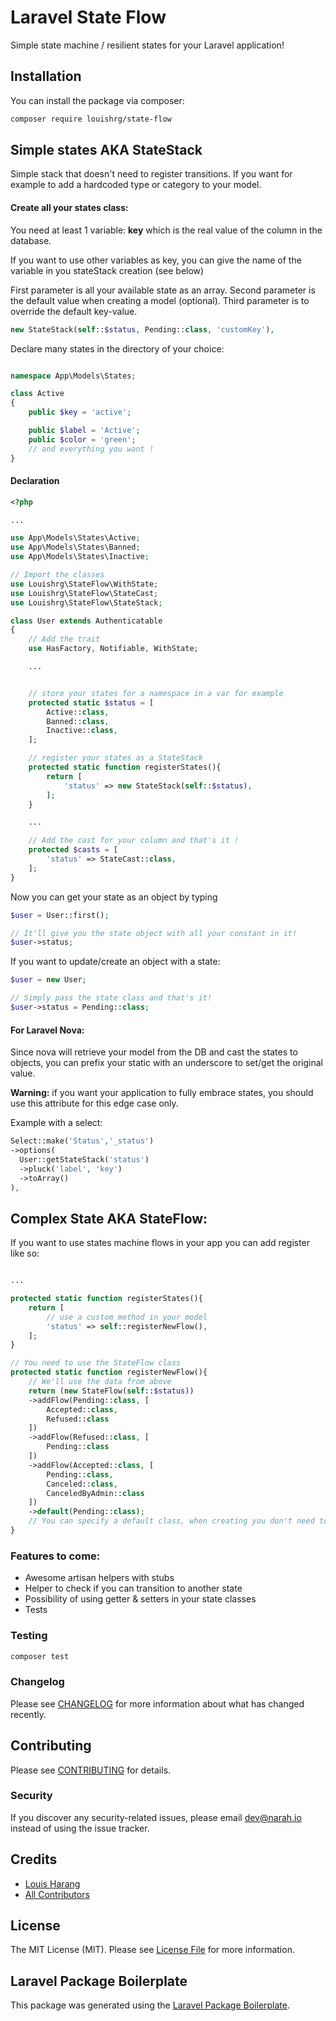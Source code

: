 # Laravel State Flow

Simple state machine / resilient states for your Laravel application!

## Installation

You can install the package via composer:

```bash
composer require louishrg/state-flow
```

## Simple states AKA StateStack

Simple stack that doesn't need to register transitions. If you want for example to add a hardcoded type or category to your model.

#### Create all your states class:

You need at least 1 variable: **key** which is the real value of the column in the database.

If you want to use other variables as key, you can give the name of the variable in you stateStack creation (see below)

First parameter is all your available state as an array.
Second parameter is the default value when creating a model (optional).
Third parameter is to override the default key-value.


```php
new StateStack(self::$status, Pending::class, 'customKey'),
```


Declare many states in the directory of your choice:
```php

namespace App\Models\States;

class Active
{
    public $key = 'active';

    public $label = 'Active';
    public $color = 'green';
    // and everything you want !
}

```

#### Declaration

``` php
<?php

...

use App\Models\States\Active;
use App\Models\States\Banned;
use App\Models\States\Inactive;

// Import the classes
use Louishrg\StateFlow\WithState;
use Louishrg\StateFlow\StateCast;
use Louishrg\StateFlow\StateStack;

class User extends Authenticatable
{
    // Add the trait
    use HasFactory, Notifiable, WithState;

    ...


    // store your states for a namespace in a var for example
    protected static $status = [
        Active::class,
        Banned::class,
        Inactive::class,
    ];

    // register your states as a StateStack
    protected static function registerStates(){
        return [
            'status' => new StateStack(self::$status),
        ];
    }

    ...

    // Add the cast for your column and that's it !
    protected $casts = [
        'status' => StateCast::class,
    ];
}

```

Now you can get your state as an object by typing

```php
$user = User::first();

// It'll give you the state object with all your constant in it!
$user->status;
```

If you want to update/create an object with a state:

```php
$user = new User;

// Simply pass the state class and that's it!
$user->status = Pending::class;
```

#### For Laravel Nova:

Since nova will retrieve your model from the DB and cast the states to objects, you can prefix your static with an underscore to set/get the original value.

**Warning:** if you want your application to fully embrace states, you should use this attribute for this edge case only.

Example with a select:

```php
Select::make('Status','_status')
->options(
  User::getStateStack('status')
  ->pluck('label', 'key')
  ->toArray()
),
```

## Complex State AKA StateFlow:

If you want to use states machine flows in your app you can add register like so:

```php

...

protected static function registerStates(){
    return [
        // use a custom method in your model
        'status' => self::registerNewFlow(),
    ];
}

// You need to use the StateFlow class
protected static function registerNewFlow(){
    // We'll use the data from above
    return (new StateFlow(self::$status))
    ->addFlow(Pending::class, [
        Accepted::class,
        Refused::class
    ])
    ->addFlow(Refused::class, [
        Pending::class
    ])
    ->addFlow(Accepted::class, [
        Pending::class,
        Canceled::class,
        CanceledByAdmin::class
    ])
    ->default(Pending::class);
    // You can specify a default class, when creating you don't need to provide value !
}

```

### Features to come:

- Awesome artisan helpers with stubs
- Helper to check if you can transition to another state
- Possibility of using getter & setters in your state classes
- Tests

### Testing

``` bash
composer test
```

### Changelog

Please see [CHANGELOG](CHANGELOG.md) for more information about what has changed recently.

## Contributing

Please see [CONTRIBUTING](CONTRIBUTING.md) for details.

### Security

If you discover any security-related issues, please email dev@narah.io instead of using the issue tracker.

## Credits

- [Louis Harang](https://github.com/louishrg)
- [All Contributors](../../contributors)

## License

The MIT License (MIT). Please see [License File](LICENSE.md) for more information.

## Laravel Package Boilerplate

This package was generated using the [Laravel Package Boilerplate](https://laravelpackageboilerplate.com).
